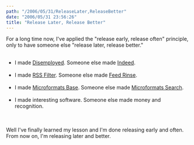 ```yaml
---
path: "/2006/05/31/ReleaseLater,ReleaseBetter" 
date: "2006/05/31 23:56:26" 
title: "Release Later, Release Better" 
---
```

For a long time now, I've applied the "release early, release often" principle, only to have someone else "release later, release better."<br><ul><br><li>I made <a href="http://disemployed.com/">Disemployed</a>. Someone else made <a href="http://www.indeed.com/">Indeed</a>.</li><br><li>I made <a href="http://weblog.randomchaos.com/rssfilter/">RSS Filter</a>. Someone else made <a href="http://feedrinse.com/">Feed Rinse</a>.</li><br><li>I made <a href="http://randomchaos.com/microformats/base/">Microformats Base</a>. Someone else made <a href="http://kitchen.technorati.com/search/">Microformats Search</a>.</li><br><li>I made interesting software. Someone else made money and recognition.</li><br></ul><br>Well I've finally learned my lesson and I'm done releasing early and often. From now on, I'm releasing later and better.